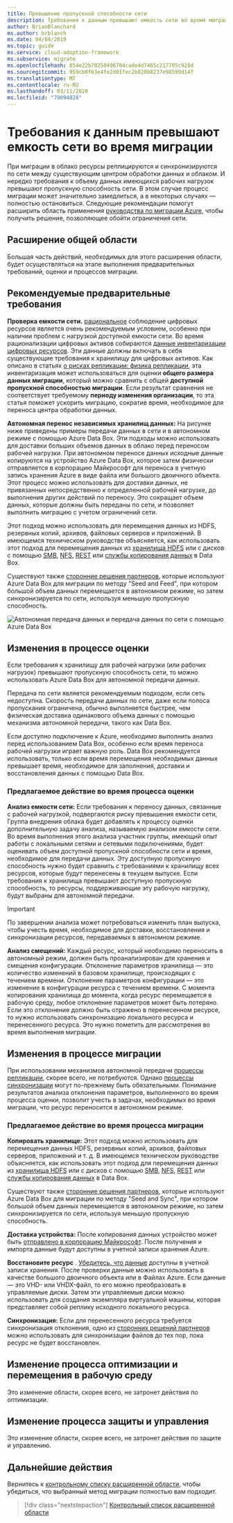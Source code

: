 ```yaml
---
title: Превышение пропускной способности сети
description: Требования к данным превышают емкость сети во время миграции.
author: BrianBlanchard
ms.author: brblanch
ms.date: 04/04/2019
ms.topic: guide
ms.service: cloud-adoption-framework
ms.subservice: migrate
ms.openlocfilehash: 854e22b70250496704cade4d7465c217705c928d
ms.sourcegitcommit: 959cb0f63e4fe2d01fec2b820b8237e98599d14f
ms.translationtype: MT
ms.contentlocale: ru-RU
ms.lasthandoff: 03/11/2020
ms.locfileid: "79094828"
---
```

<!-- cSpell:ignore HDFS databox VHDX -->

# <a name="data-requirements-exceed-network-capacity-during-a-migration-effort"></a>Требования к данным превышают емкость сети во время миграции

При миграции в облако ресурсы реплицируются и синхронизируются по сети между существующим центром обработки данных и облаком. И нередко требования к объему данных имеющихся рабочих нагрузок превышают пропускную способность сети. В этом случае процесс миграции может значительно замедлиться, а в некоторых случаях — полностью остановиться. Следующие рекомендации помогут расширить область применения [руководства по миграции Azure](../azure-migration-guide/index.md), чтобы получить решение, позволяющее обойти ограничения сети.

## <a name="general-scope-expansion"></a>Расширение общей области

Большая часть действий, необходимых для этого расширения области, будет осуществляться на этапе выполнения предварительных требований, оценки и процессов миграции.

## <a name="suggested-prerequisites"></a>Рекомендуемые предварительные требования

**Проверка емкости сети.** [рациональное](../../digital-estate/rationalize.md) соблюдение цифровых ресурсов является очень рекомендуемым условием, особенно при наличии проблем с нагрузкой доступной емкости сети. Во время рационализации цифровых активов собираются [данные инвентаризации цифровых ресурсов](../../digital-estate/inventory.md). Эти данные должны включать в себя существующие требования к хранилищу для цифровых активов. Как описано в статьях [о рисках репликации: физика репликации](../migration-considerations/migrate/replicate.md#replication-risks---physics-of-replication), эта инвентаризация может использоваться для оценки **общего размера данных миграции**, который можно сравнить с общей **доступной пропускной способностью миграции**. Если результат сравнения не соответствует требуемому **периоду изменения организации**, то эта статья поможет ускорить миграцию, сократив время, необходимое для переноса центра обработки данных.

**Автономная перенос независимых хранилищ данных:** На рисунке ниже приведены примеры передачи данных в сети и в автономном режиме с помощью Azure Data Box. Эти подходы можно использовать для доставки больших объемов данных в облако перед переносом рабочей нагрузки. При автономном переносе данных исходные данные копируются на устройство Azure Data Box, которое затем физически отправляется в корпорацию Майкрософт для переноса в учетную запись хранения Azure в виде файла или большого двоичного объекта. Этот процесс можно использовать для доставки данных, не привязанных непосредственно к определенной рабочей нагрузке, до выполнения других действий по переносу. Это сокращает объем данных, которые должны быть переданы по сети, и позволяет выполнить миграцию с учетом ограничений сети.

Этот подход можно использовать для перемещения данных из HDFS, резервных копий, архивов, файловых серверов и приложений. В имеющемся техническом руководстве объясняется, как использовать этот подход для перемещения данных из [хранилища HDFS](https://docs.microsoft.com/azure/storage/blobs/data-lake-storage-migrate-on-premises-hdfs-cluster) или с дисков с помощью [SMB](https://docs.microsoft.com/azure/databox/data-box-deploy-copy-data), [NFS](https://docs.microsoft.com/azure/databox/data-box-deploy-copy-data-via-nfs), [REST](https://docs.microsoft.com/azure/databox/data-box-deploy-copy-data-via-rest) или [службы копирования данных](https://docs.microsoft.com/azure/databox/data-box-deploy-copy-data-via-copy-service) в Data Box.

Существуют также [сторонние решения партнеров](https://azuremarketplace.microsoft.com/campaigns/databox/azure-data-box), которые используют Azure Data Box для миграции по методу "Seed and Feed", при котором большой объем данных перемещается в автономном режиме, но затем синхронизируется по сети, используя меньшую пропускную способность.

![Автономная передача данных и передача данных по сети с помощью Azure Data Box](../../_images/migrate/databox.png)

## <a name="assess-process-changes"></a>Изменения в процессе оценки

Если требования к хранилищу для рабочей нагрузки (или рабочих нагрузок) превышают пропускную способность сети, то можно использовать Azure Data Box для автономной передачи данных.

Передача по сети является рекомендуемым подходом, если сеть недоступна. Скорость передачи данных по сети, даже если полоса пропускания ограничена, обычно выполняется быстрее, чем физическая доставка одинакового объема данных с помощью механизма автономной передачи, такого как Data Box.

Если доступно подключение к Azure, необходимо выполнить анализ перед использованием Data Box, особенно если время переноса рабочей нагрузки играет важную роль. Data Box рекомендуется использовать, только если время перемещения необходимых данных превышает время, необходимое для заполнения, доставки и восстановления данных с помощью Data Box.

### <a name="suggested-action-during-the-assess-process"></a>Предлагаемое действие во время процесса оценки

**Анализ емкости сети:** Если требования к переносу данных, связанные с рабочей нагрузкой, подвергаются риску превышения емкости сети, Группа внедрения облака будет добавлять к процессу оценки дополнительную задачу анализа, называемую анализом емкости сети. Во время выполнения этого анализа участник группы, имеющий опыт работы с локальными сетями и сетевыми подключениями, будет оценивать объем доступной пропускной способности сети и время, необходимое для передачи данных. Эту доступную пропускную способность нужно будет сравнить с требованиями к хранилищу всех ресурсов, которые будут перенесены в текущем выпуске. Если требования к хранилища превышают доступную пропускную способность, то ресурсы, поддерживающие эту рабочую нагрузку, будут выбраны для автономной передачи.

> [!IMPORTANT]
> По завершении анализа может потребоваться изменить план выпуска, чтобы учесть время, необходимое для доставки, восстановления и синхронизации ресурсов, передаваемых в автономном режиме.

**Анализ смещений:** Каждый ресурс, который необходимо переносить в автономный режим, должен быть проанализирован для хранения и смещения конфигурации. Отклонение параметров хранилища — это количество изменений в базовом хранилище, происходящих с течением времени. Отклонение параметров конфигурации — это изменение в конфигурации ресурса с течением времени. С момента копирования хранилища до момента, когда ресурс перемещается в рабочую среду, любое отклонение параметров может быть потеряно. Если это отклонение должно быть отражено в перенесенном ресурсе, то нужно использовать синхронизацию локального ресурса и перенесенного ресурса. Это нужно пометить для рассмотрения во время выполнения миграции.

## <a name="migrate-process-changes"></a>Изменения в процессе миграции

При использовании механизмов автономной передачи [процессы репликации](../migration-considerations/migrate/replicate.md), скорее всего, не потребуются. Однако [процессы синхронизации](../migration-considerations/migrate/replicate.md) могут по-прежнему быть обязательными. Понимание результатов анализа отклонения параметров, выполненного во время процесса оценки, позволит учесть в задачах, необходимых во время миграции, что ресурс переносится в автономном режиме.

### <a name="suggested-action-during-the-migrate-process"></a>Предлагаемое действие во время процесса миграции

**Копировать хранилище:** Этот подход можно использовать для перемещения данных HDFS, резервных копий, архивов, файловых серверов, приложений и т. д. В имеющемся техническом руководстве объясняется, как использовать этот подход для перемещения данных из [хранилища HDFS](https://docs.microsoft.com/azure/storage/blobs/data-lake-storage-migrate-on-premises-hdfs-cluster) или с дисков с помощью [SMB](https://docs.microsoft.com/azure/databox/data-box-deploy-copy-data), [NFS](https://docs.microsoft.com/azure/databox/data-box-deploy-copy-data-via-nfs), [REST](https://docs.microsoft.com/azure/databox/data-box-deploy-copy-data-via-rest) или [службы копирования данных](https://docs.microsoft.com/azure/databox/data-box-deploy-copy-data-via-copy-service) в Data Box.

Существуют также [сторонние решения партнеров](https://azuremarketplace.microsoft.com/campaigns/databox/azure-data-box), которые используют Azure Data Box для миграции по методу "Seed and Sync", при котором большой объем данных перемещается в автономном режиме, но затем синхронизируется по сети, используя меньшую пропускную способность.

**Доставка устройства:** После копирования данных устройство может быть [отправлено в корпорацию Майкрософт](https://docs.microsoft.com/azure/databox/data-box-deploy-picked-up). После получения и импорта данные будут доступны в учетной записи хранения Azure.

**Восстановите ресурс** . [Убедитесь, что данные](https://docs.microsoft.com/azure/databox/data-box-deploy-picked-up#verify-data-upload-to-azure) доступны в учетной записи хранения. После проверки данные можно использовать в качестве большого двоичного объекта или в Файлах Azure. Если данные — это VHD- или VHDX-файл, то его можно преобразовать в управляемые диски. Затем эти управляемые диски можно использовать для создания экземпляра виртуальной машины, которая представляет собой реплику исходного локального ресурса.

**Синхронизация:** Если для перенесенного ресурса требуется синхронизация отклонения, одно из [сторонних решений партнеров](https://azuremarketplace.microsoft.com/campaigns/databox/azure-data-box) можно использовать для синхронизации файлов до тех пор, пока ресурс не будет восстановлен.

## <a name="optimize-and-promote-process-changes"></a>Изменение процесса оптимизации и перемещения в рабочую среду

Это изменение области, скорее всего, не затронет действия по оптимизации.

## <a name="secure-and-manage-process-changes"></a>Изменение процесса защиты и управления

Это изменение области, скорее всего, не затронет действия по защите и управлению.

## <a name="next-steps"></a>Дальнейшие действия

Вернитесь к [контрольному списку расширенной области](./index.md), чтобы убедиться, что выбранный метод миграции полностью вам подходит.

> [!div class="nextstepaction"]
> [Контрольный список расширенной области](./index.md)
